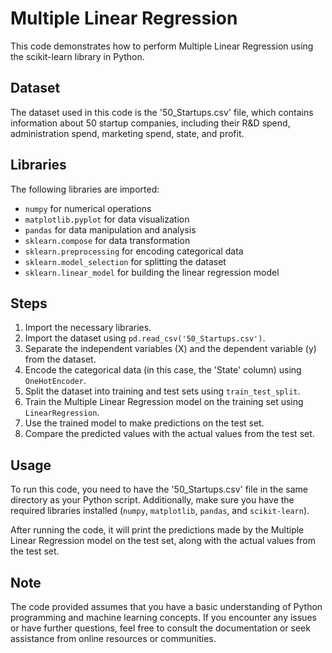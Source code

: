 # Multiple Linear Regression

This code demonstrates how to perform Multiple Linear Regression using the scikit-learn library in Python.

## Dataset

The dataset used in this code is the '50_Startups.csv' file, which contains information about 50 startup companies, including their R&D spend, administration spend, marketing spend, state, and profit.

## Libraries

The following libraries are imported:

- `numpy` for numerical operations
- `matplotlib.pyplot` for data visualization
- `pandas` for data manipulation and analysis
- `sklearn.compose` for data transformation
- `sklearn.preprocessing` for encoding categorical data
- `sklearn.model_selection` for splitting the dataset
- `sklearn.linear_model` for building the linear regression model

## Steps

1. Import the necessary libraries.
2. Import the dataset using `pd.read_csv('50_Startups.csv')`.
3. Separate the independent variables (X) and the dependent variable (y) from the dataset.
4. Encode the categorical data (in this case, the 'State' column) using `OneHotEncoder`.
5. Split the dataset into training and test sets using `train_test_split`.
6. Train the Multiple Linear Regression model on the training set using `LinearRegression`.
7. Use the trained model to make predictions on the test set.
8. Compare the predicted values with the actual values from the test set.

## Usage

To run this code, you need to have the '50_Startups.csv' file in the same directory as your Python script. Additionally, make sure you have the required libraries installed (`numpy`, `matplotlib`, `pandas`, and `scikit-learn`).

After running the code, it will print the predictions made by the Multiple Linear Regression model on the test set, along with the actual values from the test set.

## Note

The code provided assumes that you have a basic understanding of Python programming and machine learning concepts. If you encounter any issues or have further questions, feel free to consult the documentation or seek assistance from online resources or communities.
